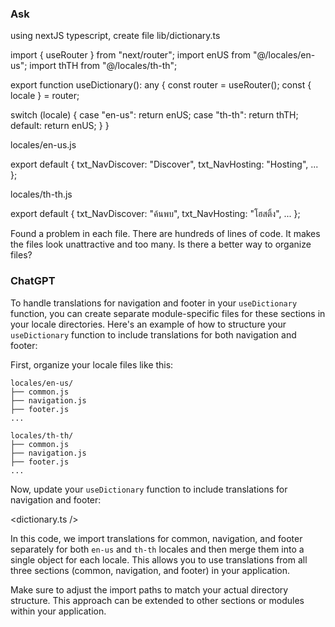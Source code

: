 ### Ask

using nextJS typescript, create file lib/dictionary.ts

import { useRouter } from "next/router";
import enUS from "@/locales/en-us";
import thTH from "@/locales/th-th";

export function useDictionary(): any {
  const router = useRouter();
  const { locale } = router;

  switch (locale) {
    case "en-us":
      return enUS;
    case "th-th":
      return thTH;
    default:
      return enUS; 
  }
}

locales/en-us.js

export default {
  txt_NavDiscover: "Discover",
  txt_NavHosting: "Hosting",
  ...
};

locales/th-th.js

export default {
  txt_NavDiscover: "ค้นพบ",
  txt_NavHosting: "โฮสติ้ง",
  ...
};

Found a problem in each file. There are hundreds of lines of code.
It makes the files look unattractive and too many.
Is there a better way to organize files?

### ChatGPT

To handle translations for navigation and footer in your `useDictionary` function, you can create separate module-specific files for these sections in your locale directories. Here's an example of how to structure your `useDictionary` function to include translations for both navigation and footer:

First, organize your locale files like this:

```
locales/en-us/
├── common.js
├── navigation.js
├── footer.js
...
```

```
locales/th-th/
├── common.js
├── navigation.js
├── footer.js
...
```

Now, update your `useDictionary` function to include translations for navigation and footer:

<dictionary.ts />

In this code, we import translations for common, navigation, and footer separately for both `en-us` and `th-th` locales and then merge them into a single object for each locale. This allows you to use translations from all three sections (common, navigation, and footer) in your application.

Make sure to adjust the import paths to match your actual directory structure. This approach can be extended to other sections or modules within your application.
